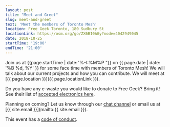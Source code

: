 ```yaml
---
layout: post
title: "Meet and Greet"
slug: meet-and-greet
text: 'Meet the members of Toronto Mesh'
location: Free Geek Toronto, 180 Sudbury St
locationLink: https://osm.org/go/ZX6BI0AGy?node=4042949045
date: 2018-10-25
startTime: '19:00'
endTime: '21:00'
---
```


Join us at {{page.startTime | date:"%-I:%M%P "}} on {{ page.date | date: '%B %d, %Y' }} for some face time with members of Toronto Mesh! We will talk about our current projects and how you can contribute. We will meet at [{{ page.location }}]({{ page.locationLink }}).

Do you have any e-waste you would like to donate to Free Geek? Bring it! See their list of [accepted electronics here](https://www.freegeektoronto.org/pick-up/).

Planning on coming? Let us know through our [chat channel](https://chat.tomesh.net/#/room/#tomesh:tomesh.net) or email us at [{{ site.email }}](mailto:{{ site.email }}).

This event has a [code of conduct](/code-of-conduct/).
